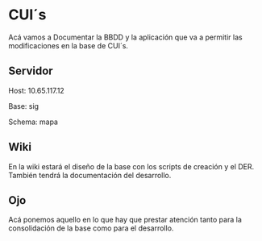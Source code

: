# CUI´s

Acá vamos a Documentar la BBDD y la aplicación que va a permitir las modificaciones en la base de CUI´s. 

## Servidor
Host: 10.65.117.12

Base: sig

Schema: mapa

## Wiki

En la wiki estará el diseño de la base con los scripts de creación y el DER. También tendrá la documentación del desarrollo.

## Ojo

Acá ponemos aquello en lo que hay que prestar atención tanto para la consolidación de la base como para el desarrollo.
